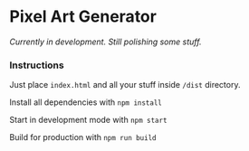# Pixel Art Generator

*Currently in development. Still polishing some stuff.*

### Instructions

Just place `index.html` and all your stuff inside `/dist` directory.

Install all dependencies with `npm install`

Start in development mode with `npm start`

Build for production with `npm run build`